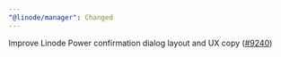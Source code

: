 ```yaml
---
"@linode/manager": Changed
---
```


Improve Linode Power confirmation dialog layout and UX copy ([#9240](https://github.com/linode/manager/pull/9240))
